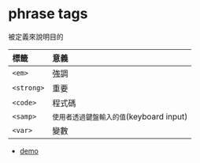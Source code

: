 # phrase tags

被定義來說明目的

| 標籤            | 意義     |
| :------------- | :------------- |
| `<em>`         | 強調            |
| `<strong>`     | 重要            |
| `<code>`       | 程式碼          |
| `<samp>`       | `使用者透過鍵盤輸入的值`(keyboard input) |
| `<var>`        | 變數            |


* [demo](http://www.w3schools.com/tags/tryit.asp?filename=tryhtml_phrase_test)
